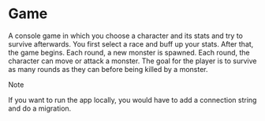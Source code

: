 # Game
A console game in which you choose a character and its stats and try to survive afterwards. You first select a race and buff up your stats. After that, the game begins. Each round, a new monster is spawned. Each round, the character can move or attack a monster. The goal for the player is to survive as many rounds as they can before being killed by a monster.

> [!NOTE]
> If you want to run the app locally, you would have to add a connection string and do a migration.